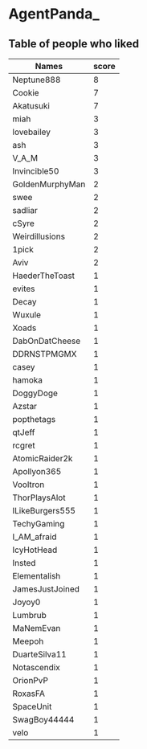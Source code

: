 # AgentPanda_
## Table of people who liked
Names | score
--- | ---
Neptune888 | 8
Cookie | 7
Akatusuki | 7
miah | 3
lovebailey | 3
ash | 3
V_A_M | 3
Invincible50 | 3
GoldenMurphyMan | 2
swee | 2
sadliar | 2
cSyre | 2
Weirdillusions | 2
1pick | 2
Aviv | 2
HaederTheToast | 1
evites | 1
Decay | 1
Wuxule | 1
Xoads | 1
DabOnDatCheese | 1
DDRNSTPMGMX | 1
casey | 1
hamoka | 1
DoggyDoge | 1
Azstar | 1
popthetags | 1
qtJeff | 1
rcgret | 1
AtomicRaider2k | 1
Apollyon365 | 1
Vooltron | 1
ThorPlaysAlot | 1
ILikeBurgers555 | 1
TechyGaming | 1
I_AM_afraid | 1
IcyHotHead | 1
Insted | 1
Elementalish | 1
JamesJustJoined | 1
Joyoy0 | 1
Lumbrub | 1
MaNemEvan | 1
Meepoh | 1
DuarteSilva11 | 1
Notascendix | 1
OrionPvP | 1
RoxasFA | 1
SpaceUnit | 1
SwagBoy44444 | 1
velo | 1
